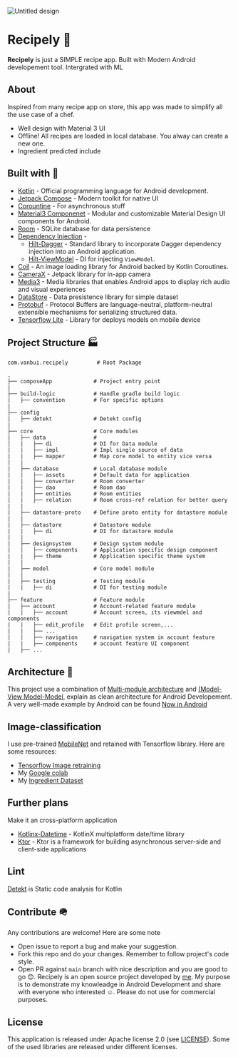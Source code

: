 ![Untitled design](https://github.com/AnBuiii/Recipely/assets/89350086/53041bfa-6796-40b4-957f-b9c224af3954)
# Recipely 🍗
**Recipely** is just a SIMPLE recipe app. Built with Modern Android developement tool. Intergrated with ML

## About
Inspired from many recipe app on store, this app was made to simplify all the use case of a chef.
- Well design with Material 3 UI
- Offline! All recipes are loaded in local database. You alway can create a new one.
- Ingredient predicted include
  
## Built with 🔨
- [Kotlin](https://kotlinlang.org/) - Official programming language for Android development.
- [Jetpack Compose](https://developer.android.com/jetpack/compose) - Modern toolkit for native UI
- [Corountine](https://kotlinlang.org/docs/coroutines-overview.html) - For asynchronous stuff
- [Material3 Componenet](https://m3.material.io/develop/android/mdc-android) - Modular and customizable Material Design UI components for Android.
- [Room](https://developer.android.com/topic/libraries/architecture/room) - SQLite database for data persistence
- [Dependency Injection](https://developer.android.com/training/dependency-injection) - 
  - [Hilt-Dagger](https://dagger.dev/hilt/) - Standard library to incorporate Dagger dependency injection into an Android application.
  - [Hilt-ViewModel](https://developer.android.com/training/dependency-injection/hilt-jetpack) - DI for injecting `ViewModel`.
- [Coil](https://coil-kt.github.io/coil/) - An image loading library for Android backed by Kotlin Coroutines.
- [CameraX](https://developer.android.com/media/camera/camerax) - Jetpack library for in-app camera
- [Media3](https://developer.android.com/media/media3) - Media libraries that enables Android apps to display rich audio and visual experiences
- [DataStore](https://developer.android.com/jetpack/androidx/releases/datastore) - Data presistence library for simple dataset
- [Protobuf](https://protobuf.dev/) - Protocol Buffers are language-neutral, platform-neutral extensible mechanisms for serializing structured data.
- [Tensorflow Lite](https://www.tensorflow.org/lite) - Library for deploys models on mobile device

## Project Structure 🏭
    com.vanbui.recipely         # Root Package
    
    .
	├── composeApp             # Project entry point
	|
	├── build-logic            # Handle gradle build logic
	|   ├── convention         # For specific options
	|
	├── config
	|   ├── detekt             # Detekt config
	|
	├── core                   # Core modules
	|   ├── data               # 
	│   |   ├── di             # DI for Data module
	|   |   ├── impl           # Impl single source of data
	|   |   ├── mapper         # Map core model to entity vice versa
	|   |   
	|   ├── database           # Local database module
	|   |   ├── assets         # Default data for application
	|   |   ├── converter      # Room converter
	|   |   ├── dao            # Room dao
	|   |   ├── entities       # Room entities
	|   |   ├── relation       # Room cross-ref relation for better query
	|   |   
	|   ├── datastore-proto    # Define proto entity for datastore module
	|   |   
	|   ├── datastore          # Datastore module
	|   |   ├── di             # DI for datastore module
	|   |   
	|   ├── designsystem       # Design system module
	|   |   ├── components     # Application specific design component
	|   |   ├── theme          # Application specific theme system
	|   |   
	|   ├── model              # Core model module
	|   |   
	|   ├── testing            # Testing module
	|   |   ├── di             # DI for testing module
	|
	├── feature                # Feature module
	|   ├── account            # Account-related feature module
	|   |   ├── account        # Account screen, its viewmdel and components
	|   |   ├── edit_profile   # Edit profile screen,...
	|   |   ├── ...
	|   |   ├── navigation     # navigation system in account feature
	|   |   ├── components     # account feature UI component
	|   ├── ...
	
## Architecture	🏢
This project use a combination of [Multi-module architecture](https://developer.android.com/topic/modularization) and [(Model-View Model-Model](https://developer.android.com/topic/architecture#recommended-app-arch), explain as clean architecture for Android Developement.
A very well-made example by Android can be found [Now in Android](https://github.com/android/nowinandroid)

## Image-classification
I use pre-trained [MobileNet](https://keras.io/api/applications/mobilenet/) and retained with Tensorflow library. Here are some resources:
- [Tensorflow Image retraining](https://www.tensorflow.org/hub/tutorials/tf2_image_retraining)
- My [Google colab](https://colab.research.google.com/drive/13r6H_8RC1Lh5fiO0cNKwRJ75WKGiv9ti?usp=drive_link)
- My [Ingredient Dataset](https://drive.google.com/file/d/19jeOCHd5IpK1dKwNMXXp1HxGqADh0YaA/view?usp=drive_link)

## Further plans
Make it an cross-platform application
- [Kotlinx-Datetime](https://github.com/Kotlin/kotlinx-datetime) - KotlinX multiplatform date/time library
- [Ktor](https://ktor.io/) - Ktor is a framework for building asynchronous server-side and client-side applications

## Lint
[Detekt](https://github.com/detekt/detekt) is Static code analysis for Kotlin

## Contribute 🪖
Any contributions are welcome! Here are some note 
- Open issue to report a bug and make your suggestion.
- Fork this repo and do your changes. Remember to follow project's code style.
- Open PR against `main` branch with nice description and you are good to go 😊.
Recipely is an open source project developed by [me](https://github.com/AnBuiii). My purpose is to demonstrate my knowleadge in Android Development and share with everyone who interested ☺️. Please do
not use for commercial purposes.

## License

This application is released under Apache license 2.0 (see [LICENSE](LICENSE)).
Some of the used libraries are released under different licenses.
